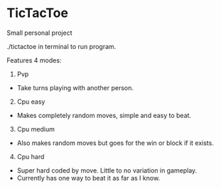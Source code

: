 # TicTacToe
Small personal project

./tictactoe in terminal to run program.

Features 4 modes:

1. Pvp
  - Take turns playing with another person.
  
2. Cpu easy
  - Makes completely random moves, simple and easy to beat.

3. Cpu medium
  - Also makes random moves but goes for the win or block if it exists.
  
4. Cpu hard
  - Super hard coded by move. Little to no variation in gameplay.
  - Currently has one way to beat it as far as I know.
